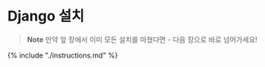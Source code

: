# Django 설치

> **Note** 만약 앞 장에서 이미 모든 설치를 마쳤다면 - 다음 장으로 바로 넘어가세요!

{% include "./instructions.md" %}
